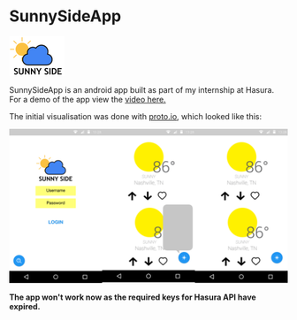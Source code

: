 # SunnySideApp

![SunnySideApp Logo](/images/resources/logo100.png)

SunnySideApp is an android app built as part of my internship at Hasura. For a demo of the app view the [video here.](https://www.youtube.com/watch?v=vvtKntlitCU) 

The initial visualisation was done with [proto.io](https://proto.io/), which looked like this:

![protoio](/images/protoio/merged.png)


__The app won't work now as the required keys for Hasura API have expired.__
